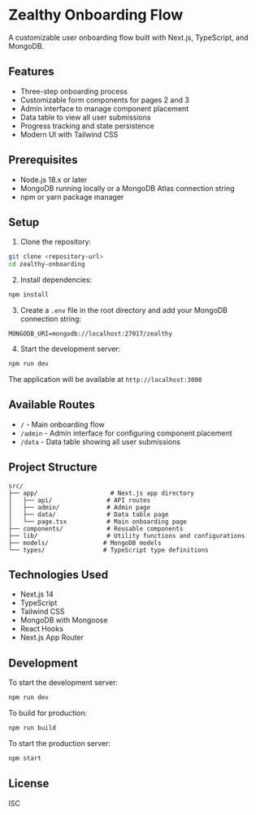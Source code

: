 # Zealthy Onboarding Flow

A customizable user onboarding flow built with Next.js, TypeScript, and MongoDB.

## Features

- Three-step onboarding process
- Customizable form components for pages 2 and 3
- Admin interface to manage component placement
- Data table to view all user submissions
- Progress tracking and state persistence
- Modern UI with Tailwind CSS

## Prerequisites

- Node.js 18.x or later
- MongoDB running locally or a MongoDB Atlas connection string
- npm or yarn package manager

## Setup

1. Clone the repository:
```bash
git clone <repository-url>
cd zealthy-onboarding
```

2. Install dependencies:
```bash
npm install
```

3. Create a `.env` file in the root directory and add your MongoDB connection string:
```
MONGODB_URI=mongodb://localhost:27017/zealthy
```

4. Start the development server:
```bash
npm run dev
```

The application will be available at `http://localhost:3000`

## Available Routes

- `/` - Main onboarding flow
- `/admin` - Admin interface for configuring component placement
- `/data` - Data table showing all user submissions

## Project Structure

```
src/
├── app/                    # Next.js app directory
│   ├── api/               # API routes
│   ├── admin/             # Admin page
│   ├── data/              # Data table page
│   └── page.tsx           # Main onboarding page
├── components/            # Reusable components
├── lib/                   # Utility functions and configurations
├── models/               # MongoDB models
└── types/                # TypeScript type definitions
```

## Technologies Used

- Next.js 14
- TypeScript
- Tailwind CSS
- MongoDB with Mongoose
- React Hooks
- Next.js App Router

## Development

To start the development server:
```bash
npm run dev
```

To build for production:
```bash
npm run build
```

To start the production server:
```bash
npm start
```

## License

ISC 